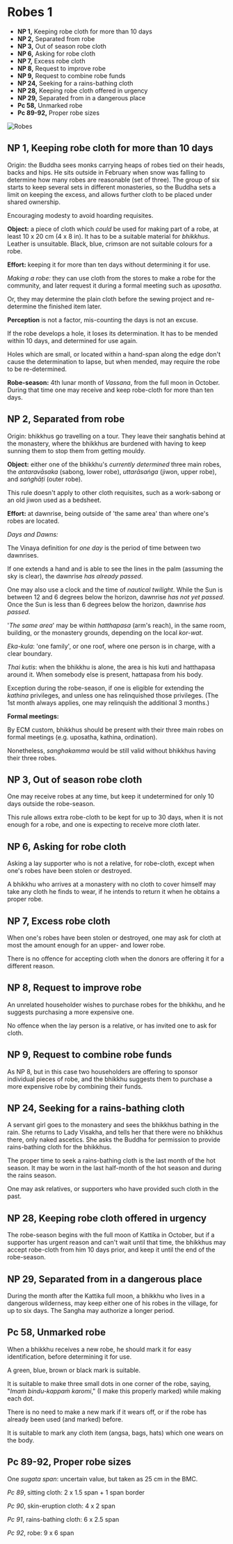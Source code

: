 # Robes 1

-   **NP 1,** Keeping robe cloth for more than 10 days
-   **NP 2,** Separated from robe
-   **NP 3,** Out of season robe cloth
-   **NP 6,** Asking for robe cloth
-   **NP 7,** Excess robe cloth
-   **NP 8,** Request to improve robe
-   **NP 9,** Request to combine robe funds
-   **NP 24,** Seeking for a rains-bathing cloth
-   **NP 28,** Keeping robe cloth offered in urgency
-   **NP 29,** Separated from in a dangerous place
-   **Pc 58,** Unmarked robe
-   **Pc 89-92,** Proper robe sizes

![Robes](./includes/mindmaps/robes.png)

<!-- latex
\vspace*{-2\baselineskip}
-->

## NP 1, Keeping robe cloth for more than 10 days

<!-- latex
\enlargethispage{2\baselineskip}
-->

Origin: the Buddha sees monks carrying heaps of robes tied on their heads, backs
and hips. He sits outside in February when snow was falling to determine how
many robes are reasonable (set of three). The group of six starts to keep
several sets in different monasteries, so the Buddha sets a limit on keeping the
excess, and allows further cloth to be placed under shared ownership.

Encouraging modesty to avoid hoarding requisites.

**Object:** a piece of cloth which *could* be used for making part of a robe, at
least 10 x 20 cm (4 x 8 in). It has to be a suitable material for *bhikkhus*.
Leather is unsuitable. Black, blue, crimson are not suitable colours for a robe.

**Effort:** keeping it for more than ten days without determining it for
use.

*Making a robe:* they can use cloth from the stores to make a robe for the
community, and later request it during a formal meeting such as *uposatha*.

Or, they may determine the plain cloth before the sewing project and
re-determine the finished item later.

**Perception** is not a factor, mis-counting the days is not an excuse.

If the robe develops a hole, it loses its determination. It has to be
mended within 10 days, and determined for use again.

Holes which are small, or located within a hand-span along the edge
don't cause the determination to lapse, but when mended, may require the
robe to be re-determined.

**Robe-season:** 4th lunar month of *Vassana*, from the full moon in
October. During that time one may receive and keep robe-cloth for more
than ten days.

## NP 2, Separated from robe

Origin: bhikkhus go travelling on a tour. They leave their sanghatis behind at
the monastery, where the bhikkhus are burdened with having to keep sunning them
to stop them from getting mouldy.

**Object:** either one of the bhikkhu's *currently determined* three
main robes, the *antaravāsaka* (sabong, lower robe), *uttarāsaṅga*
(jiwon, upper robe), and *saṅghāṭi* (outer robe).

This rule doesn't apply to other cloth requisites, such as a work-sabong
or an old jiwon used as a bedsheet.

**Effort:** at dawnrise, being outside of 'the same area' than where one's robes
are located.

*Days and Dawns:*

The Vinaya definition for *one day* is the period of time between two
dawnrises.

If one extends a hand and is able to see the lines in the palm (assuming
the sky is clear), the dawnrise *has already passed*.

One may also use a clock and the time of *nautical twilight*. While the
Sun is between 12 and 6 degrees below the horizon, dawnrise *has not yet
passed*. Once the Sun is less than 6 degrees below the horizon, dawnrise
*has passed*.

'*The same area*' may be within *hatthapasa* (arm's reach), in the same
room, building, or the monastery grounds, depending on the local
*kor-wat*.

*Eka-kula*: 'one family', or one roof, where one person is in charge, with a
clear boundary.

*Thai kutis*: when the bhikkhu is alone, the area is his kuti and hatthapasa
around it. When somebody else is present, hattapasa from his body.

Exception during the robe-season, if one is eligible for extending the *kathina*
privileges, and unless one has relinquished those privileges. (The 1st month
always applies, one may relinquish the additional 3 months.)

**Formal meetings:**

By ECM custom, bhikkhus should be present with their three main robes on formal
meetings (e.g. uposatha, kathina, ordination).

Nonetheless, *sanghakamma* would be still valid without bhikkhus having their
three robes.

## NP 3, Out of season robe cloth

One may receive robes at any time, but keep it undetermined for only 10 days
outside the robe-season.

This rule allows extra robe-cloth to be kept for up to 30 days, when it is not
enough for a robe, and one is expecting to receive more cloth later.

## NP 6, Asking for robe cloth

Asking a lay supporter who is not a relative, for robe-cloth, except
when one's robes have been stolen or destroyed.

A bhikkhu who arrives at a monastery with no cloth to cover himself may
take any cloth he finds to wear, if he intends to return it when he
obtains a proper robe.

## NP 7, Excess robe cloth

When one's robes have been stolen or destroyed, one may ask for cloth at
most the amount enough for an upper- and lower robe.

There is no offence for accepting cloth when the donors are offering it
for a different reason.

## NP 8, Request to improve robe

An unrelated householder wishes to purchase robes for the bhikkhu, and
he suggests purchasing a more expensive one.

No offence when the lay person is a relative, or has invited one to ask
for cloth.

## NP 9, Request to combine robe funds

As NP 8, but in this case two householders are offering to sponsor
individual pieces of robe, and the bhikkhu suggests them to purchase a
more expensive robe by combining their funds.

## NP 24, Seeking for a rains-bathing cloth

A servant girl goes to the monastery and sees the bhikkhus bathing in
the rain. She returns to Lady Visakha, and tells her that there were no
bhikkhus there, only naked ascetics. She asks the Buddha for permission
to provide rains-bathing cloth for the bhikkhus.

The proper time to seek a rains-bathing cloth is the last month of the
hot season. It may be worn in the last half-month of the hot season and
during the rains season.

One may ask relatives, or supporters who have provided such cloth in the
past.

## NP 28, Keeping robe cloth offered in urgency

The robe-season begins with the full moon of Kattika in October, but if
a supporter has urgent reason and can't wait until that time, the
bhikkhus may accept robe-cloth from him 10 days prior, and keep it until
the end of the robe-season.

## NP 29, Separated from in a dangerous place

During the month after the Kattika full moon, a bhikkhu who lives in a
dangerous wilderness, may keep either one of his robes in the village,
for up to six days. The Sangha may authorize a longer period.

## Pc 58, Unmarked robe

When a bhikkhu receives a new robe, he should mark it for easy
identification, before determining it for use.

A green, blue, brown or black mark is suitable.

It is suitable to make three small dots in one corner of the robe,
saying, "*Imaṁ bindu-kappaṁ karomi*," (I make this properly marked)
while making each dot.

There is no need to make a new mark if it wears off, or if the robe has
already been used (and marked) before.

It is suitable to mark any cloth item (angsa, bags, hats) which one
wears on the body.

## Pc 89-92, Proper robe sizes

One *sugata span*: uncertain value, but taken as 25 cm in the BMC.

*Pc 89*, sitting cloth: 2 x 1.5 span + 1 span border

*Pc 90*, skin-eruption cloth: 4 x 2 span

*Pc 91*, rains-bathing cloth: 6 x 2.5 span

*Pc 92*, robe: 9 x 6 span

